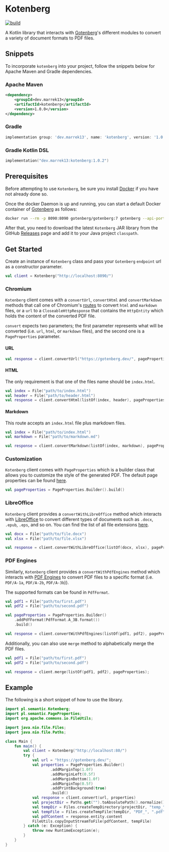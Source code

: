 # Kotenberg

[![build](https://github.com/marrek13/kotenberg/actions/workflows/build.yml/badge.svg)](https://github.com/marrek13/kotenberg/actions/workflows/build.yml)

A Kotlin library that interacts with [Gotenberg](https://gotenberg.dev/)'s different modules to convert a variety of document formats to PDF files.

## Snippets
To incorporate `kotenberg` into your project, follow the snippets below for Apache Maven and Gradle dependencies.
### Apache Maven
```xml
<dependency>
    <groupId>dev.marrek13</groupId>
    <artifactId>kotenberg</artifactId>
    <version>1.0.0</version>
</dependency>
```

### Gradle
```groovy
implementation group: 'dev.marrek13', name: 'kotenberg', version: '1.0.0'
```

### Gradle Kotlin DSL
```kotlin
implementation("dev.marrek13:kotenberg:1.0.2")
```

## Prerequisites

Before attempting to use `Kotenberg`, be sure you install [Docker](https://www.docker.com/) if you have not already done so.

Once the docker Daemon is up and running, you can start a default Docker container of [Gotenberg](https://gotenberg.dev/) as follows:

```bash
docker run --rm -p 8090:8090 gotenberg/gotenberg:7 gotenberg --api-port=8090
```

After that, you need to download the latest `Kotenberg` JAR library from the GitHub [Releases](https://github.com/marrek13/kotenberg/releases) page and add it to your Java project `classpath`.

## Get Started

Create an instance of `Kotenberg` class and pass your `Gotenberg` `endpoint` url as a constructor parameter.

```kotlin
val client = Kotenberg("http://localhost:8090/")
```

### Chromium

`Kotenberg` client comes with a `convertUrl`, `convertHtml` and `convertMarkdown` methods that call one of Chromium's [routes](https://gotenberg.dev/docs/modules/chromium#routes) to convert `html` and `markdown` files, or a `url` to a `CloseableHttpResponse` that contains the `HttpEntity` which holds the content of the converted PDF file.

`convert` expects two parameters; the first parameter represents what will be converted (i.e. `url`, `html`, or `markdown` files), and the second one is a `PageProperties` parameter.

#### URL

```kotlin
val response = client.convertUrl("https://gotenberg.dev/", pageProperties)
```

#### HTML

The only requirement is that one of the files name should be `index.html`.

```kotlin
val index = File("path/to/index.html")
val header = File("path/to/header.html")
val response = client.convertHtml(listOf(index, header), pageProperties);
```

#### Markdown

This route accepts an `index.html` file plus markdown files.

```kotlin
val index = File("path/to/index.html")
val markdown = File("path/to/markdown.md")

val response = client.convertMarkdown(listOf(index, markdown), pageProperties);
```

### Customization

`Kotenberg` client comes with `PageProperties` which is a builder class that allows you to customize the style of the generated PDF. The default page properties can be found [here](https://gotenberg.dev/docs/modules/chromium#routes).

```kotlin
val pageProperties = PageProperties.Builder().build()
```
### LibreOffice
`Kotenberg` client provides a `convertWithLibreOffice` method which interacts with [LibreOffice](https://gotenberg.dev/docs/modules/libreoffice) to convert different types of documents such as `.docx`, `.epub`, `.eps`, and so on. You can find the list of all file extensions [here](https://gotenberg.dev/docs/modules/libreoffice#route).

```kotlin
val docx = File("path/to/file.docx")
val xlsx = File("path/to/file.xlsx")

val response = client.convertWithLibreOffice(listOf(docx, xlsx), pageProperties);
```

### PDF Engines
Similarly, `Kotenberg` client provides a `convertWithPdfEngines` method which interacts with [PDF Engines](https://gotenberg.dev/docs/modules/pdf-engines) to convert PDF files to a specific format (i.e. `PDF/A-1a`, `PDF/A-2b`, `PDF/A-3b`)).

The supported formats can be found in `PdfFormat`.

```kotlin
val pdf1 = File("path/to/first.pdf")
val pdf2 = File("path/to/second.pdf")

val pageProperties = PageProperties.Builder()
    .addPdfFormat(PdfFormat.A_3B.format())
    .build()

val response = client.convertWithPdfEngines(listOf(pdf1, pdf2), pageProperties);
```

Additionally, you can also use `merge` method to alphabetically merge the PDF files.

```kotlin
val pdf1 = File("path/to/first.pdf")
val pdf2 = File("path/to/second.pdf")

val response = client.merge(listOf(pdf1, pdf2), pageProperties);
```
## Example

The following is a short snippet of how to use the library.

```kotlin
import pl.semantic.Kotenberg;
import pl.semantic.PageProperties;
import org.apache.commons.io.FileUtils;

import java.nio.file.Files;
import java.nio.file.Paths;

class Main {
    fun main() {
        val client = Kotenberg("http://localhost:80/")
        try {
            val url = "https://gotenberg.dev/";
            val properties = PageProperties.Builder()
                    .addMarginTop(1.0f)
                    .addMarginLeft(0.5f)
                    .addMarginBottom(1.0f)
                    .addMarginTop(0.5f)
                    .addPrintBackground(true)
                    .build()
            val response = client.convert(url, properties)
            val projectDir = Paths.get("").toAbsolutePath().normalize()
            val tempDir = Files.createTempDirectory(projectDir, "temp_")
            val tempFile = Files.createTempFile(tempDir, "PDF_", ".pdf").toFile()
            val pdfContent = response.entity.content
            FileUtils.copyInputStreamToFile(pdfContent, tempFile)
        } catch (e: Exception) {
            throw new RuntimeException(e);
        }
    }
}
```

